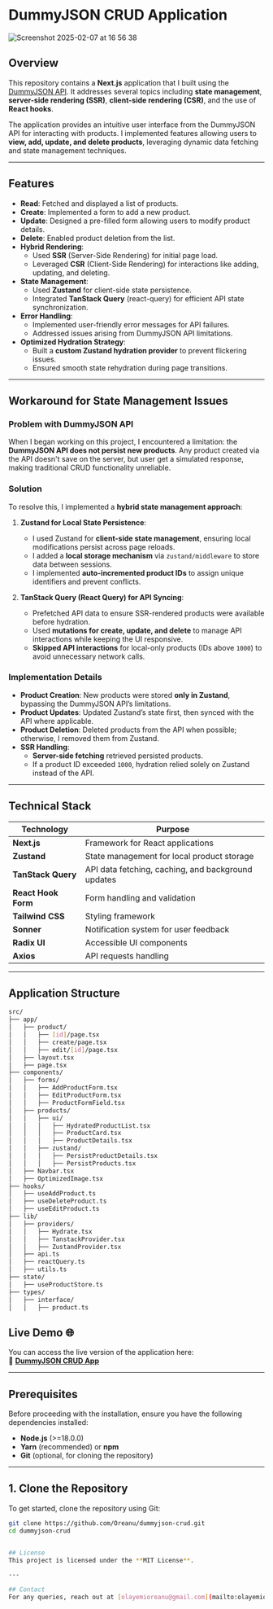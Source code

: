 # DummyJSON CRUD Application

![Screenshot 2025-02-07 at 16 56 38](https://github.com/user-attachments/assets/9dc80300-a21b-4560-be33-d7fb40742258)

## Overview
This repository contains a **Next.js** application that I built using the [DummyJSON API](https://dummyjson.com/docs/products). It addresses several topics including **state management**, **server-side rendering (SSR)**, **client-side rendering (CSR)**, and the use of **React hooks**.

The application provides an intuitive user interface from the DummyJSON API for interacting with products. I implemented features allowing users to **view, add, update, and delete products**, leveraging dynamic data fetching and state management techniques.

---

## Features
- **Read**: Fetched and displayed a list of products.
- **Create**: Implemented a form to add a new product.
- **Update**: Designed a pre-filled form allowing users to modify product details.
- **Delete**: Enabled product deletion from the list.
- **Hybrid Rendering**:
  - Used **SSR** (Server-Side Rendering) for initial page load.
  - Leveraged **CSR** (Client-Side Rendering) for interactions like adding, updating, and deleting.
- **State Management**:
  - Used **Zustand** for client-side state persistence.
  - Integrated **TanStack Query** (react-query) for efficient API state synchronization.
- **Error Handling**:
  - Implemented user-friendly error messages for API failures.
  - Addressed issues arising from DummyJSON API limitations.
- **Optimized Hydration Strategy**:
  - Built a **custom Zustand hydration provider** to prevent flickering issues.
  - Ensured smooth state rehydration during page transitions.

---

## Workaround for State Management Issues
### Problem with DummyJSON API
When I began working on this project, I encountered a limitation: the **DummyJSON API does not persist new products**. Any product created via the API doesn't save on the server, but user get a simulated response, making traditional CRUD functionality unreliable.

### Solution
To resolve this, I implemented a **hybrid state management approach**:

1. **Zustand for Local State Persistence**:
   - I used Zustand for **client-side state management**, ensuring local modifications persist across page reloads.
   - I added a **local storage mechanism** via `zustand/middleware` to store data between sessions.
   - I implemented **auto-incremented product IDs** to assign unique identifiers and prevent conflicts.

2. **TanStack Query (React Query) for API Syncing**:
   - Prefetched API data to ensure SSR-rendered products were available before hydration.
   - Used **mutations for create, update, and delete** to manage API interactions while keeping the UI responsive.
   - **Skipped API interactions** for local-only products (IDs above `1000`) to avoid unnecessary network calls.

### Implementation Details
- **Product Creation**: New products were stored **only in Zustand**, bypassing the DummyJSON API’s limitations.
- **Product Updates**: Updated Zustand’s state first, then synced with the API where applicable.
- **Product Deletion**: Deleted products from the API when possible; otherwise, I removed them from Zustand.
- **SSR Handling**:
  - **Server-side fetching** retrieved persisted products.
  - If a product ID exceeded `1000`, hydration relied solely on Zustand instead of the API.

---

## Technical Stack
| Technology | Purpose |
|------------|---------|
| **Next.js** | Framework for React applications |
| **Zustand** | State management for local product storage |
| **TanStack Query** | API data fetching, caching, and background updates |
| **React Hook Form** | Form handling and validation |
| **Tailwind CSS** | Styling framework |
| **Sonner** | Notification system for user feedback |
| **Radix UI** | Accessible UI components |
| **Axios** | API requests handling |

---

## Application Structure
```sh
src/
├── app/
│   ├── product/
│   │   ├── [id]/page.tsx
│   │   ├── create/page.tsx
│   │   ├── edit/[id]/page.tsx
│   ├── layout.tsx
│   ├── page.tsx
├── components/
│   ├── forms/
│   │   ├── AddProductForm.tsx
│   │   ├── EditProductForm.tsx
│   │   ├── ProductFormField.tsx
│   ├── products/
│   │   ├── ui/
│   │   │   ├── HydratedProductList.tsx
│   │   │   ├── ProductCard.tsx
│   │   │   ├── ProductDetails.tsx
│   │   ├── zustand/
│   │   │   ├── PersistProductDetails.tsx
│   │   │   ├── PersistProducts.tsx
│   ├── Navbar.tsx
│   ├── OptimizedImage.tsx
├── hooks/
│   ├── useAddProduct.ts
│   ├── useDeleteProduct.ts
│   ├── useEditProduct.ts
├── lib/
│   ├── providers/
│   │   ├── Hydrate.tsx
│   │   ├── TanstackProvider.tsx
│   │   ├── ZustandProvider.tsx
│   ├── api.ts
│   ├── reactQuery.ts
│   ├── utils.ts
├── state/
│   ├── useProductStore.ts
├── types/
│   ├── interface/
│   │   ├── product.ts
```


## Live Demo 🌐
You can access the live version of the application here:  
🔗 **[DummyJSON CRUD App](https://dummyjson-crud.vercel.app/)**

---

## Prerequisites
Before proceeding with the installation, ensure you have the following dependencies installed:
- **Node.js** (>=18.0.0)
- **Yarn** (recommended) or **npm**
- **Git** (optional, for cloning the repository)

---

## **1. Clone the Repository**
To get started, clone the repository using Git:
```sh
git clone https://github.com/Oreanu/dummyjson-crud.git
cd dummyjson-crud


## License
This project is licensed under the **MIT License**.

---

## Contact
For any queries, reach out at [olayemioreanu@gmail.com](mailto:olayemioreanu@gmail.com).
```

